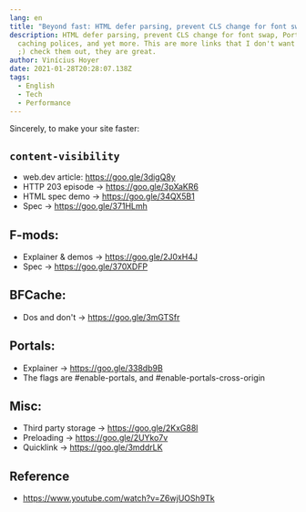 ```yaml
---
lang: en
title: "Beyond fast: HTML defer parsing, prevent CLS change for font swap and more"
description: HTML defer parsing, prevent CLS change for font swap, Portals,
  caching polices, and yet more. This are more links that I don't want to loose
  ;) check them out, they are great.
author: Vinícius Hoyer
date: 2021-01-28T20:28:07.138Z
tags:
  - English
  - Tech
  - Performance
---
```

Sincerely, to make your site faster:

## `content-visibility`

- web.dev article: <https://goo.gle/3digQ8y>
- HTTP 203 episode → <https://goo.gle/3pXaKR6>
- HTML spec demo → <https://goo.gle/34QX5B1>
- Spec → <https://goo.gle/371HLmh>

## F-mods:

- Explainer & demos → <https://goo.gle/2J0xH4J>
- Spec → <https://goo.gle/370XDFP>

## BFCache:

- Dos and don't → <https://goo.gle/3mGTSfr>

## Portals:

- Explainer → <https://goo.gle/338db9B>
- The flags are #enable-portals, and #enable-portals-cross-origin

## Misc:

- Third party storage → <https://goo.gle/2KxG88l>
- Preloading → <https://goo.gle/2UYko7v>
- Quicklink → <https://goo.gle/3mddrLK>

## Reference
- <https://www.youtube.com/watch?v=Z6wjUOSh9Tk>
